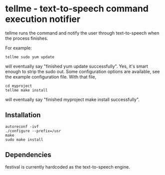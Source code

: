 tellme - text-to-speech command execution notifier
=======================================

tellme runs the command and notify the user through text-to-speech when the
process finishes.

For example:

    tellme sudo yum update

will eventually say "finished yum update successfully". Yes, it's smart
enough to strip the sudo out. Some configuration options are available, see
the example configuration file. With that file,

    cd myproject
    tellme make install

will eventually say "finished myproject make install successfully".

Installation
------------

    autoreconf -ivf
    ./configure --prefix=/usr
    make
    sudo make install

Dependencies 
------------

festival is currently hardcoded as the text-to-speech engine.
